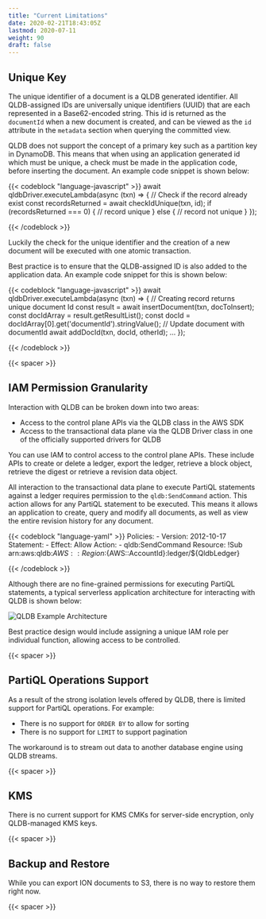 ```yaml
---
title: "Current Limitations"
date: 2020-02-21T18:43:05Z
lastmod: 2020-07-11
weight: 90
draft: false
---
```


## Unique Key

The unique identifier of a document is a QLDB generated identifier. All QLDB-assigned IDs are universally unique identifiers (UUID) that are each represented in a Base62-encoded string. This id is returned as the `documentId` when a new document is created, and can be viewed as the `id` attribute in the `metadata` section when querying the committed view. 

QLDB does not support the concept of a primary key such as a partition key in DynamoDB. This means that when using an application generated id which must be unique, a check must be made in the application code, before inserting the document. An example code snippet is shown below:

{{< codeblock "language-javascript" >}}
await qldbDriver.executeLambda(async (txn) => {
    // Check if the record already exist
    const recordsReturned = await checkIdUnique(txn, id);
    if (recordsReturned === 0) {
        // record unique
    } else {
        // record not unique
    }
});

{{< /codeblock  >}}

Luckily the check for the unique identifier and the creation of a new document will be executed with one atomic transaction.

Best practice is to ensure that the QLDB-assigned ID is also added to the application data. An example code snippet for this is shown below:

{{< codeblock "language-javascript" >}}
  await qldbDriver.executeLambda(async (txn) => {
    // Creating record returns unique document Id
    const result = await insertDocument(txn, docToInsert);
    const docIdArray = result.getResultList();
    const docId = docIdArray[0].get('documentId').stringValue();
    // Update document with documentId
    await addDocId(txn, docId, otherId);
    ...
  });

{{< /codeblock  >}}

{{< spacer >}}

## IAM Permission Granularity

Interaction with QLDB can be broken down into two areas:

* Access to the control plane APIs via the QLDB class in the AWS SDK
* Access to the transactional data plane via the QLDB Driver class in one of the officially supported drivers for QLDB

You can use IAM to control access to the control plane APIs. These include APIs to create or delete a ledger, export the ledger, retrieve a block object, retrieve the digest or retrieve a revision data object. 

All interaction to the transactional data plane to execute PartiQL statements against a ledger requires permission to the `qldb:SendCommand` action. This action allows for any PartiQL statement to be executed. This means it allows an application to create, query and modify all documents, as well as view the entire revision history for any document.

{{< codeblock "language-yaml" >}}
  Policies:
    - Version: 2012-10-17
      Statement:
        - Effect: Allow 
          Action:
            - qldb:SendCommand
          Resource: !Sub arn:aws:qldb:${AWS::Region}:${AWS::AccountId}:ledger/${QldbLedger}
          
{{< /codeblock  >}}

Although there are no fine-grained permissions for executing PartiQL statements, a typical serverless application architecture for interacting with QLDB is shown below:

![QLDB Example Architecture](/images/QLDB-Guide-Architecture.png)

Best practice design would include assigning a unique IAM role per individual function, allowing access to be controlled.

{{< spacer >}}

## PartiQL Operations Support

As a result of the strong isolation levels offered by QLDB, there is limited support for PartiQL operations. For example:

  * There is no support for `ORDER BY` to allow for sorting
  * There is no support for `LIMIT` to support pagination

The workaround is to stream out data to another database engine using QLDB streams.

{{< spacer >}}

## KMS

There is no current support for KMS CMKs for server-side encryption, only QLDB-managed KMS keys.

{{< spacer >}}

## Backup and Restore

While you can export ION documents to S3, there is no way to restore them right now.

{{< spacer >}}




  